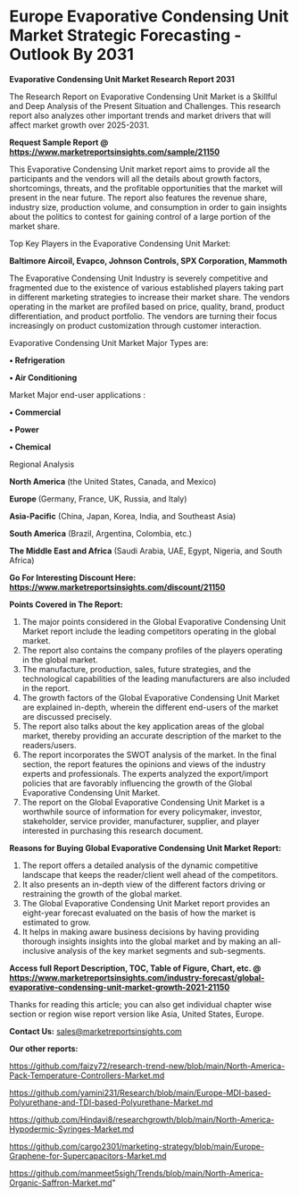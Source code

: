 # Europe Evaporative Condensing Unit Market Strategic Forecasting - Outlook By 2031

<strong>Evaporative Condensing Unit Market Research Report 2031</strong>

The Research Report on Evaporative Condensing Unit Market is a Skillful and Deep Analysis of the Present Situation and Challenges. This research report also analyzes other important trends and market drivers that will affect market growth over 2025-2031.

<strong>Request Sample Report @ <a href=https://www.marketreportsinsights.com/sample/21150>https://www.marketreportsinsights.com/sample/21150</a></strong>

This Evaporative Condensing Unit market report aims to provide all the participants and the vendors will all the details about growth factors, shortcomings, threats, and the profitable opportunities that the market will present in the near future. The report also features the revenue share, industry size, production volume, and consumption in order to gain insights about the politics to contest for gaining control of a large portion of the market share.

Top Key Players in the Evaporative Condensing Unit Market:

<strong>Baltimore Aircoil, Evapco, Johnson Controls, SPX Corporation, Mammoth</strong>

The Evaporative Condensing Unit Industry is severely competitive and fragmented due to the existence of various established players taking part in different marketing strategies to increase their market share. The vendors operating in the market are profiled based on price, quality, brand, product differentiation, and product portfolio. The vendors are turning their focus increasingly on product customization through customer interaction.

Evaporative Condensing Unit Market Major Types are:

<strong>• Refrigeration

• Air Conditioning</strong>

Market Major end-user applications :

<strong>• Commercial

• Power

• Chemical</strong>

Regional Analysis

</u><strong><b>North America</b></strong> (the United States, Canada, and Mexico)

<strong><b>Europe </b></strong>(Germany, France, UK, Russia, and Italy)

<strong><b>Asia-Pacific</b></strong> (China, Japan, Korea, India, and Southeast Asia)

<strong><b>South America</b></strong> (Brazil, Argentina, Colombia, etc.)

<strong><b>The Middle East and Africa</b></strong> (Saudi Arabia, UAE, Egypt, Nigeria, and South Africa)

<strong>Go For Interesting Discount Here: <a href=https://www.marketreportsinsights.com/discount/21150>https://www.marketreportsinsights.com/discount/21150</a></strong>

<strong>Points Covered in The Report:</strong>
<ol>
  <li>The major points considered in the Global Evaporative Condensing Unit Market report include the leading competitors operating in the global market.</li>
  <li>The report also contains the company profiles of the players operating in the global market.</li>
  <li>The manufacture, production, sales, future strategies, and the technological capabilities of the leading manufacturers are also included in the report.</li>
  <li>The growth factors of the Global Evaporative Condensing Unit Market are explained in-depth, wherein the different end-users of the market are discussed precisely.</li>
  <li>The report also talks about the key application areas of the global market, thereby providing an accurate description of the market to the readers/users.</li>
  <li>The report incorporates the SWOT analysis of the market. In the final section, the report features the opinions and views of the industry experts and professionals. The experts analyzed the export/import policies that are favorably influencing the growth of the Global Evaporative Condensing Unit Market.</li>
  <li>The report on the Global Evaporative Condensing Unit Market is a worthwhile source of information for every policymaker, investor, stakeholder, service provider, manufacturer, supplier, and player interested in purchasing this research document.</li>
</ol>
<strong>Reasons for Buying Global Evaporative Condensing Unit Market Report:</strong>

<ol>
  <li>The report offers a detailed analysis of the dynamic competitive landscape that keeps the reader/client well ahead of the competitors.</li>
  <li>It also presents an in-depth view of the different factors driving or restraining the growth of the global market.</li>
  <li>The Global Evaporative Condensing Unit Market report provides an eight-year forecast evaluated on the basis of how the market is estimated to grow.</li>
  <li>It helps in making aware business decisions by having providing thorough insights insights into the global market and by making an all-inclusive analysis of the key market segments and sub-segments.</li>
</ol>
<strong>Access full Report Description, TOC, Table of Figure, Chart, etc. @ <a href=https://www.marketreportsinsights.com/industry-forecast/global-evaporative-condensing-unit-market-growth-2021-21150>https://www.marketreportsinsights.com/industry-forecast/global-evaporative-condensing-unit-market-growth-2021-21150</a></strong>


Thanks for reading this article; you can also get individual chapter wise section or region wise report version like Asia, United States, Europe.

<strong>Contact Us:</strong>
sales@marketreportsinsights.com

<strong>Our other reports:</strong>

<a href=https://github.com/faizy72/research-trend-new/blob/main/North-America-Pack-Temperature-Controllers-Market.md>https://github.com/faizy72/research-trend-new/blob/main/North-America-Pack-Temperature-Controllers-Market.md</a>

<a href=https://github.com/yamini231/Research/blob/main/Europe-MDI-based-Polyurethane-and-TDI-based-Polyurethane-Market.md>https://github.com/yamini231/Research/blob/main/Europe-MDI-based-Polyurethane-and-TDI-based-Polyurethane-Market.md</a>

<a href=https://github.com/Hindavi8/researchgrowth/blob/main/North-America-Hypodermic-Syringes-Market.md>https://github.com/Hindavi8/researchgrowth/blob/main/North-America-Hypodermic-Syringes-Market.md</a>

<a href=https://github.com/cargo2301/marketing-strategy/blob/main/Europe-Graphene-for-Supercapacitors-Market.md>https://github.com/cargo2301/marketing-strategy/blob/main/Europe-Graphene-for-Supercapacitors-Market.md</a>

<a href=https://github.com/manmeet5sigh/Trends/blob/main/North-America-Organic-Saffron-Market.md>https://github.com/manmeet5sigh/Trends/blob/main/North-America-Organic-Saffron-Market.md</a>"

